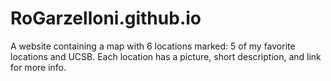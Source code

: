 # RoGarzelloni.github.io

A website containing a map with 6 locations marked: 5 of my favorite locations and UCSB. Each location has a picture, short description, and link for more info.
